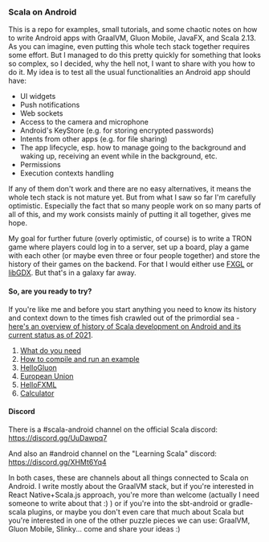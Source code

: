 ### Scala on Android

This is a repo for examples, small tutorials, and some chaotic notes on how to write Android apps with GraalVM, Gluon Mobile, JavaFX, and Scala 2.13. As you can imagine, even putting this whole tech stack together requires some effort. But I managed to do this pretty quickly for something that looks so complex, so I decided, why the hell not, I want to share with you how to do it. My idea is to test all the usual functionalities an Android app should have:
 * UI widgets
 * Push notifications
 * Web sockets
 * Access to the camera and microphone
 * Android's KeyStore (e.g. for storing encrypted passwords)
 * Intents from other apps (e.g. for file sharing)
 * The app lifecycle, esp. how to manage going to the background and waking up, receiving an event while in the background, etc.
 * Permissions
 * Execution contexts handling
 
If any of them don't work and there are no easy alternatives, it means the whole tech stack is not mature yet. But from what I saw so far I'm carefully optimistic. Especially the fact that so many people work on so many parts of all of this, and my work consists mainly of putting it all together, gives me hope. 

My goal for further future (overly optimistic, of course) is to write a TRON game where players could log in to a server, set up a board, play a game with each other (or maybe even three or four people together) and store the history of their games on the backend. For that I would either use [FXGL](https://github.com/AlmasB/FXGL) or [libGDX](https://libgdx.badlogicgames.com/). But that's in a galaxy far away.

#### So, are you ready to try?

If you're like me and before you start anything you need to know its history and context down to the times fish crawled out of the primordial sea - [here's an overview of history of Scala development on Android and its current status as of 2021](https://makingthematrix.wordpress.com/2021/03/17/scala-on-android/). 

1. [What do you need](https://github.com/makingthematrix/scalaonandroid/wiki/What-do-you-need)
2. [How to compile and run an example](https://github.com/makingthematrix/scalaonandroid/wiki/How-to-compile-and-run-an-example)
3. [HelloGluon](https://github.com/makingthematrix/scalaonandroid/wiki/HelloGluon-example-(aka-DummyApp)) 
4. [European Union](https://github.com/makingthematrix/scalaonandroid/wiki/European-Union-(and-Scotland)-example) 
5. [HelloFXML](https://github.com/makingthematrix/scalaonandroid/wiki/HelloFXML-example) 
6. [Calculator](https://github.com/makingthematrix/scalaonandroid/tree/main/calculator)

#### Discord

There is a #scala-android channel on the official Scala discord: https://discord.gg/UuDawpq7 

And also an #android channel on the "Learning Scala" discord: https://discord.gg/XHMt6Yq4

In both cases, these are channels about all things connected to Scala on Android. I write mostly about the GraalVM stack, but if you're interested in React Native+Scala.js approach, you're more than welcome (actually I need someone to write about that :) ) or if you're into the sbt-android or gradle-scala plugins, or maybe you don't even care that much about Scala but you're interested in one of the other puzzle pieces we can use: GraalVM, Gluon Mobile, Slinky... come and share your ideas :)
